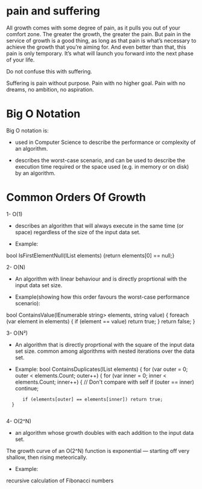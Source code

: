# pain and suffering

All growth comes with some degree of pain, as it pulls you out of your comfort zone. The greater the growth, the greater the pain. But pain in the service of growth is a good thing, as long as that pain is what’s necessary to achieve the growth that you’re aiming for. And even better than that, this pain is only temporary. It’s what will launch you forward into the next phase of your life.

Do not confuse this with suffering.

Suffering is pain without purpose. Pain with no higher goal. Pain with no dreams, no ambition, no aspiration.



# Big O Notation
Big O notation is:

- used in Computer Science to describe the performance or complexity of an algorithm.

- describes the worst-case scenario, and can be used to describe the execution time required or the space used (e.g. in memory or on disk) by an algorithm.


# Common Orders Of Growth

1- O(1)

- describes an algorithm that will always execute in the same time (or space) regardless of the size of the input data set.

- Example:

bool IsFirstElementNull(IList elements) {return elements[0] == null;}

2- O(N)

- An algorithm with linear behaviour and is directly proprtional with the input data set size.

- Example(showing how this order favours the worst-case performance scenario): 

bool ContainsValue(IEnumerable string> elements, string value) { foreach (var element in elements) { if (element == value) return true; }
return false; }

3- O(N²)

- An algorithm that is directly proprtional with the square of the input data set size.
common among algorithms with nested iterations over the data set.

- Example:
bool ContainsDuplicates(IList elements) { for (var outer = 0; outer < elements.Count; outer++) { for (var inner = 0; inner < elements.Count; inner++) { // Don't compare with self if (outer == inner) continue;

```
      if (elements[outer] == elements[inner]) return true; 
  }


```

4- O(2^N)

- an algorithm whose growth doubles with each addition to the input data set.

The growth curve of an O(2^N) function is exponential — starting off very shallow, then rising meteorically.

- Example:

recursive calculation of Fibonacci numbers
